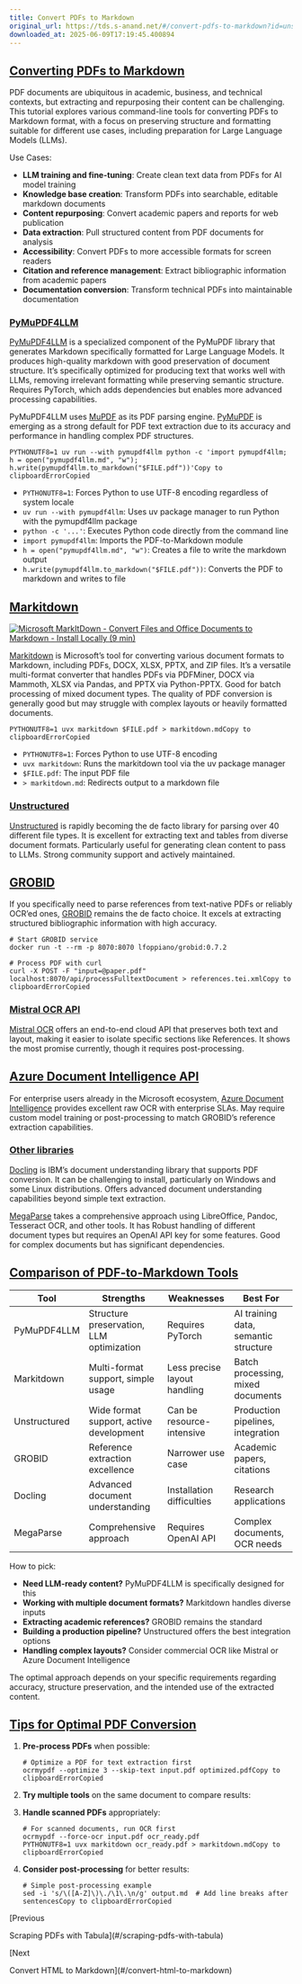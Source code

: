 ```yaml
---
title: Convert PDFs to Markdown
original_url: https://tds.s-anand.net/#/convert-pdfs-to-markdown?id=unstructured
downloaded_at: 2025-06-09T17:19:45.400894
---
```

[Converting PDFs to Markdown](#/convert-pdfs-to-markdown?id=converting-pdfs-to-markdown)
----------------------------------------------------------------------------------------

PDF documents are ubiquitous in academic, business, and technical contexts, but extracting and repurposing their content can be challenging. This tutorial explores various command-line tools for converting PDFs to Markdown format, with a focus on preserving structure and formatting suitable for different use cases, including preparation for Large Language Models (LLMs).

Use Cases:

* **LLM training and fine-tuning**: Create clean text data from PDFs for AI model training
* **Knowledge base creation**: Transform PDFs into searchable, editable markdown documents
* **Content repurposing**: Convert academic papers and reports for web publication
* **Data extraction**: Pull structured content from PDF documents for analysis
* **Accessibility**: Convert PDFs to more accessible formats for screen readers
* **Citation and reference management**: Extract bibliographic information from academic papers
* **Documentation conversion**: Transform technical PDFs into maintainable documentation

### [PyMuPDF4LLM](#/convert-pdfs-to-markdown?id=pymupdf4llm)

[PyMuPDF4LLM](https://pymupdf.readthedocs.io/en/latest/pymupdf4llm/) is a specialized component of the PyMuPDF library that generates Markdown specifically formatted for Large Language Models. It produces high-quality markdown with good preservation of document structure. It’s specifically optimized for producing text that works well with LLMs, removing irrelevant formatting while preserving semantic structure. Requires PyTorch, which adds dependencies but enables more advanced processing capabilities.

PyMuPDF4LLM uses [MuPDF](https://mupdf.com/) as its PDF parsing engine. [PyMuPDF](https://pymupdf.readthedocs.io/) is emerging as a strong default for PDF text extraction due to its accuracy and performance in handling complex PDF structures.

```
PYTHONUTF8=1 uv run --with pymupdf4llm python -c 'import pymupdf4llm; h = open("pymupdf4llm.md", "w"); h.write(pymupdf4llm.to_markdown("$FILE.pdf"))'Copy to clipboardErrorCopied
```

* `PYTHONUTF8=1`: Forces Python to use UTF-8 encoding regardless of system locale
* `uv run --with pymupdf4llm`: Uses uv package manager to run Python with the pymupdf4llm package
* `python -c '...'`: Executes Python code directly from the command line
* `import pymupdf4llm`: Imports the PDF-to-Markdown module
* `h = open("pymupdf4llm.md", "w")`: Creates a file to write the markdown output
* `h.write(pymupdf4llm.to_markdown("$FILE.pdf"))`: Converts the PDF to markdown and writes to file

[Markitdown](#/convert-pdfs-to-markdown?id=markitdown)
------------------------------------------------------

[![Microsoft MarkItDown - Convert Files and Office Documents to Markdown - Install Locally (9 min)](https://i.ytimg.com/vi/v65Oyddfxeg/sddefault.jpg)](https://youtu.be/v65Oyddfxeg)

[Markitdown](https://github.com/microsoft/markitdown) is Microsoft’s tool for converting various document formats to Markdown, including PDFs, DOCX, XLSX, PPTX, and ZIP files. It’s a versatile multi-format converter that handles PDFs via PDFMiner, DOCX via Mammoth, XLSX via Pandas, and PPTX via Python-PPTX. Good for batch processing of mixed document types. The quality of PDF conversion is generally good but may struggle with complex layouts or heavily formatted documents.

```
PYTHONUTF8=1 uvx markitdown $FILE.pdf > markitdown.mdCopy to clipboardErrorCopied
```

* `PYTHONUTF8=1`: Forces Python to use UTF-8 encoding
* `uvx markitdown`: Runs the markitdown tool via the uv package manager
* `$FILE.pdf`: The input PDF file
* `> markitdown.md`: Redirects output to a markdown file

### [Unstructured](#/convert-pdfs-to-markdown?id=unstructured)

[Unstructured](https://unstructured.io/) is rapidly becoming the de facto library for parsing over 40 different file types. It is excellent for extracting text and tables from diverse document formats. Particularly useful for generating clean content to pass to LLMs. Strong community support and actively maintained.

[GROBID](#/convert-pdfs-to-markdown?id=grobid)
----------------------------------------------

If you specifically need to parse references from text-native PDFs or reliably OCR’ed ones, [GROBID](https://github.com/kermitt2/grobid) remains the de facto choice. It excels at extracting structured bibliographic information with high accuracy.

```
# Start GROBID service
docker run -t --rm -p 8070:8070 lfoppiano/grobid:0.7.2

# Process PDF with curl
curl -X POST -F "input=@paper.pdf" localhost:8070/api/processFulltextDocument > references.tei.xmlCopy to clipboardErrorCopied
```

### [Mistral OCR API](#/convert-pdfs-to-markdown?id=mistral-ocr-api)

[Mistral OCR](https://mistral.ai/products/ocr/) offers an end-to-end cloud API that preserves both text and layout, making it easier to isolate specific sections like References. It shows the most promise currently, though it requires post-processing.

[Azure Document Intelligence API](#/convert-pdfs-to-markdown?id=azure-document-intelligence-api)
------------------------------------------------------------------------------------------------

For enterprise users already in the Microsoft ecosystem, [Azure Document Intelligence](https://azure.microsoft.com/en-us/products/ai-services/document-intelligence) provides excellent raw OCR with enterprise SLAs. May require custom model training or post-processing to match GROBID’s reference extraction capabilities.

### [Other libraries](#/convert-pdfs-to-markdown?id=other-libraries)

[Docling](https://github.com/DS4SD/docling) is IBM’s document understanding library that supports PDF conversion. It can be challenging to install, particularly on Windows and some Linux distributions. Offers advanced document understanding capabilities beyond simple text extraction.

[MegaParse](https://github.com/QuivrHQ/MegaParse) takes a comprehensive approach using LibreOffice, Pandoc, Tesseract OCR, and other tools. It has Robust handling of different document types but requires an OpenAI API key for some features. Good for complex documents but has significant dependencies.

[Comparison of PDF-to-Markdown Tools](#/convert-pdfs-to-markdown?id=comparison-of-pdf-to-markdown-tools)
--------------------------------------------------------------------------------------------------------

| Tool | Strengths | Weaknesses | Best For |
| --- | --- | --- | --- |
| PyMuPDF4LLM | Structure preservation, LLM optimization | Requires PyTorch | AI training data, semantic structure |
| Markitdown | Multi-format support, simple usage | Less precise layout handling | Batch processing, mixed documents |
| Unstructured | Wide format support, active development | Can be resource-intensive | Production pipelines, integration |
| GROBID | Reference extraction excellence | Narrower use case | Academic papers, citations |
| Docling | Advanced document understanding | Installation difficulties | Research applications |
| MegaParse | Comprehensive approach | Requires OpenAI API | Complex documents, OCR needs |

How to pick:

* **Need LLM-ready content?** PyMuPDF4LLM is specifically designed for this
* **Working with multiple document formats?** Markitdown handles diverse inputs
* **Extracting academic references?** GROBID remains the standard
* **Building a production pipeline?** Unstructured offers the best integration options
* **Handling complex layouts?** Consider commercial OCR like Mistral or Azure Document Intelligence

The optimal approach depends on your specific requirements regarding accuracy, structure preservation, and the intended use of the extracted content.

[Tips for Optimal PDF Conversion](#/convert-pdfs-to-markdown?id=tips-for-optimal-pdf-conversion)
------------------------------------------------------------------------------------------------

1. **Pre-process PDFs** when possible:

   ```
   # Optimize a PDF for text extraction first
   ocrmypdf --optimize 3 --skip-text input.pdf optimized.pdfCopy to clipboardErrorCopied
   ```
2. **Try multiple tools** on the same document to compare results:
3. **Handle scanned PDFs** appropriately:

   ```
   # For scanned documents, run OCR first
   ocrmypdf --force-ocr input.pdf ocr_ready.pdf
   PYTHONUTF8=1 uvx markitdown ocr_ready.pdf > markitdown.mdCopy to clipboardErrorCopied
   ```
4. **Consider post-processing** for better results:

   ```
   # Simple post-processing example
   sed -i 's/\([A-Z]\)\./\1\.\n/g' output.md  # Add line breaks after sentencesCopy to clipboardErrorCopied
   ```

[Previous

Scraping PDFs with Tabula](#/scraping-pdfs-with-tabula)

[Next

Convert HTML to Markdown](#/convert-html-to-markdown)